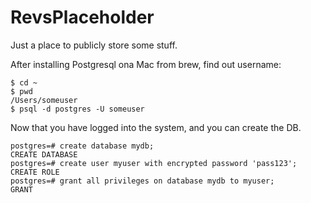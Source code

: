# RevsPlaceholder
Just a place to publicly store some stuff. 

After installing Postgresql ona Mac from brew, find out username:
```
$ cd ~
$ pwd
/Users/someuser
$ psql -d postgres -U someuser
```
Now that you have logged into the system, and you can create the DB.
```
postgres=# create database mydb;
CREATE DATABASE
postgres=# create user myuser with encrypted password 'pass123';
CREATE ROLE
postgres=# grant all privileges on database mydb to myuser;
GRANT
```
